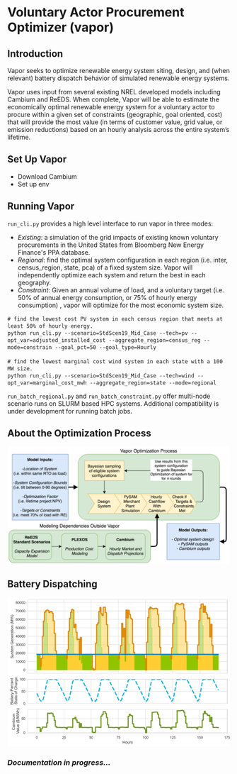 # Voluntary Actor Procurement Optimizer (vapor)

## Introduction
Vapor seeks to optimize renewable energy system siting, design, and (when relevant) battery dispatch behavior of simulated renewable energy systems. 

Vapor uses input from several existing NREL developed models including Cambium and ReEDS. When complete, Vapor will be able to estimate the economically optimal renewable energy system for a voluntary actor to procure within a given set of constraints (geographic, goal oriented, cost) that will provide the most value (in terms of customer value, grid value, or emission reductions) based on an hourly analysis across the entire system’s lifetime. 

## Set Up Vapor
- Download Cambium
- Set up env

## Running Vapor
`run_cli.py` provides a high level interface to run vapor in three modes:
- *Existing*: a simulation of the grid impacts of existing known voluntary procurements in the United States from Bloomberg New Energy Finance's PPA database. 
- *Regional*: find the optimal system configuration in each region (i.e. inter, census_region, state, pca) of a fixed system size. Vapor will independently optimize each system and return the best in each geography. 
- *Constraint*: Given an annual volume of load, and a voluntary target (i.e. 50% of annual energy consumption, or 75% of hourly energy consumption) ,  vapor will optimize for the most economic system size. 

```
# find the lowest cost PV system in each census region that meets at least 50% of hourly energy. 
python run_cli.py --scenario=StdScen19_Mid_Case --tech=pv --opt_var=adjusted_installed_cost --aggregate_region=census_reg --mode=constrain --goal_pct=50 --goal_type=Hourly

# find the lowest marginal cost wind system in each state with a 100 MW size. 
python run_cli.py --scenario=StdScen19_Mid_Case --tech=wind --opt_var=marginal_cost_mwh --aggregate_region=state --mode=regional
```

`run_batch_regional.py` and `run_batch_constraint.py` offer multi-node scenario runs on SLURM based HPC systems. Additional compatibility is under development for running batch jobs. 

## About the Optimization Process
![API](images/vapor_api.png)

## Battery Dispatching
![Battery Profile](images/battery_profile.png)

### *Documentation in progress...*
